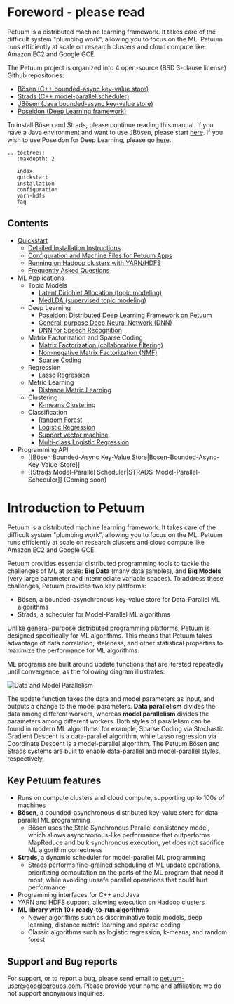 # Foreword - please read

Petuum is a distributed machine learning framework. It takes care of the difficult system "plumbing work", allowing you to focus on the ML. Petuum runs efficiently at scale on research clusters and cloud compute like Amazon EC2 and Google GCE.

The Petuum project is organized into 4 open-source (BSD 3-clause license) Github repositories:
* [Bösen (C++ bounded-async key-value store)](https://github.com/petuum/bosen)
* [Strads (C++ model-parallel scheduler)](https://github.com/petuum/strads)
* [JBösen (Java bounded-async key-value store)](https://github.com/petuum/jbosen)
* [Poseidon (Deep Learning framework)](https://github.com/petuum/poseidon)

To install Bösen and Strads, please continue reading this manual. If you have a Java environment and want to use JBösen, please start [here](https://github.com/petuum/jbosen/wiki). If you wish to use Poseidon for Deep Learning, please go [here](https://github.com/petuum/poseidon/wiki).

```eval_rst
.. toctree::
   :maxdepth: 2

   index
   quickstart
   installation
   configuration
   yarn-hdfs
   faq
```
Contents
--------
* [Quickstart](quickstart.md)
    * [Detailed Installation Instructions](installation.md)
    * [Configuration and Machine Files for Petuum Apps](configuration.md)
    * [Running on Hadoop clusters with YARN/HDFS](yarn-hdfs.md)
    * [Frequently Asked Questions](faq.md)
* ML Applications
    * Topic Models
        * [Latent Dirichlet Allocation (topic modeling)](latent-dirichlet-allocation.md)
        * [MedLDA (supervised topic modeling)](med-lda.md)
    * Deep Learning
        * [Poseidon: Distributed Deep Learning Framework on Petuum](https://github.com/petuum/poseidon/wiki)
        * [General-purpose Deep Neural Network (DNN)](dnn-general.md)
        * [DNN for Speech Recognition](dnn-speech.md)
    * Matrix Factorization and Sparse Coding
        * [Matrix Factorization (collaborative filtering)](matrix-fact.md)
        * [Non-negative Matrix Factorization (NMF)](nonneg-matrix-fact.md)
        * [Sparse Coding](sparse-coding.md)
    * Regression
        * [Lasso Regression](lasso-and-lr.md)
    * Metric Learning
        * [Distance Metric Learning](distance-metric-learning.md)
    * Clustering
        * [K-means Clustering](k-means.md)
    * Classification
        * [Random Forest](random-forest.md)
        * [Logistic Regression](lasso-and-lr.md)
        * [Support vector machine](support-vector-machine.md)
        * [Multi-class Logistic Regression](multiclass-logistic-regression)
* Programming API
    * [[Bösen Bounded-Async Key-Value Store|Bosen-Bounded-Async-Key-Value-Store]]
    * [[Strads Model-Parallel Scheduler|STRADS-Model-Parallel-Scheduler]] (Coming soon)

# Introduction to Petuum

Petuum is a distributed machine learning framework. It takes care of the difficult system "plumbing work", allowing you to focus on the ML. Petuum runs efficiently at scale on research clusters and cloud compute like Amazon EC2 and Google GCE.

Petuum provides essential distributed programming tools to tackle the challenges of ML at scale: **Big Data** (many data samples), and **Big Models** (very large parameter and intermediate variable spaces). To address these challenges, Petuum provides two key platforms:

* Bösen, a bounded-asynchronous key-value store for Data-Parallel ML algorithms
* Strads, a scheduler for Model-Parallel ML algorithms

Unlike general-purpose distributed programming platforms, Petuum is designed specifically for ML algorithms. This means that Petuum takes advantage of data correlation, staleness, and other statistical properties to maximize the performance for ML algorithms.

ML programs are built around update functions that are iterated repeatedly until convergence, as the following diagram illustrates:

![Data and Model Parallelism](http://petuum.org/images/data_model_parallelism.png)

The update function takes the data and model parameters as input, and outputs a change to the model parameters. **Data parallelism** divides the data among different workers, whereas **model parallelism** divides the parameters among different workers. Both styles of parallelism can be found in modern ML algorithms: for example, Sparse Coding via Stochastic Gradient Descent is a data-parallel algorithm, while Lasso regression via Coordinate Descent is a model-parallel algorithm. The Petuum Bösen and Strads systems are built to enable data-parallel and model-parallel styles, respectively.

## Key Petuum features

* Runs on compute clusters and cloud compute, supporting up to 100s of machines
* **Bösen**, a bounded-asynchronous distributed key-value store for data-parallel ML programming
  * Bösen uses the Stale Synchronous Parallel consistency model, which allows asynchronous-like performance that outperforms MapReduce and bulk synchronous execution, yet does not sacrifice ML algorithm correctness
* **Strads**, a dynamic scheduler for model-parallel ML programming
  * Strads performs fine-grained scheduling of ML update operations, prioritizing computation on the parts of the ML program that need it most, while avoiding unsafe parallel operations that could hurt performance
* Programming interfaces for C++ and Java
* YARN and HDFS support, allowing execution on Hadoop clusters
* **ML library with 10+ ready-to-run algorithms**
  * Newer algorithms such as discriminative topic models, deep learning, distance metric learning and sparse coding
  * Classic algorithms such as logistic regression, k-means, and random forest

## Support and Bug reports

For support, or to report a bug, please send email to petuum-user@googlegroups.com. Please provide your name and affiliation; we do not support anonymous inquiries.
